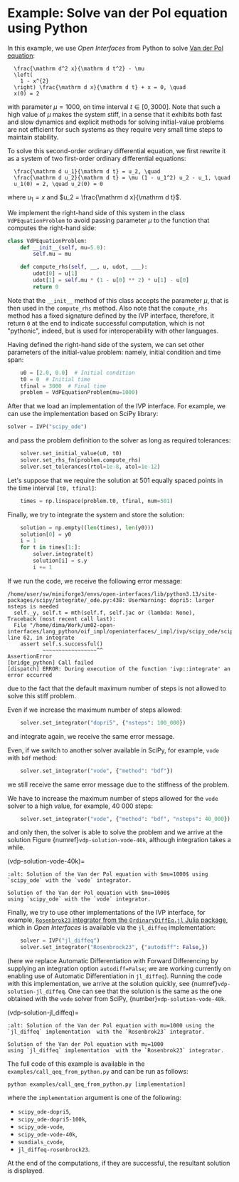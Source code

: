 # Example: Solve van der Pol equation using Python

In this example, we use _Open Interfaces_ from Python
to solve [Van der Pol equation][vdp-wiki]:
```{math}
  \frac{\mathrm d^2 x}{\mathrm d t^2} - \mu
  \left(
    1 - x^{2}
  \right) \frac{\mathrm d x}{\mathrm d t} + x = 0, \quad
  x(0) = 2
```
with parameter $\mu = 1000$, on time interval $t \in [0, 3000]$.
Note that such a high value of $\mu$ makes the system stiff,
in a sense that it exhibits both fast and slow dynamics
and explicit methods for solving initial-value problems
are not efficient for such systems as they require very small time steps
to maintain stability.

To solve this second-order ordinary differential equation,
we first rewrite it as a system of two first-order ordinary differential
equations:
```{math}
  \frac{\mathrm d u_1}{\mathrm d t} = u_2, \quad
  \frac{\mathrm d u_2}{\mathrm d t} = \mu (1 - u_1^2) u_2 - u_1, \quad
  u_1(0) = 2, \quad u_2(0) = 0
```
where $u_1 = x$ and $u_2 = \frac{\mathrm d x}{\mathrm d t}$.

We implement the right-hand side of this system in the class `VdPEquationProblem`
to avoid passing parameter $\mu$ to the function that computes the right-hand
side:
```python
class VdPEquationProblem:
    def __init__(self, mu=5.0):
        self.mu = mu

    def compute_rhs(self, __, u, udot, ___):
        udot[0] = u[1]
        udot[1] = self.mu * (1 - u[0] ** 2) * u[1] - u[0]
        return 0
```
Note that the `__init__` method of this class accepts the parameter $\mu$,
that is then used in the `compute_rhs` method.
Also note that the `compute_rhs` method has a fixed signature
defined by the IVP interface, therefore, it return `0` at the end
to indicate successful computation, which is not "pythonic", indeed,
but is used for interoperability with other languages.

Having defined the right-hand side of the system,
we can set other parameters of the initial-value problem:
namely, initial condition and time span:
```python
    u0 = [2.0, 0.0]  # Initial condition
    t0 = 0  # Initial time
    tfinal = 3000  # Final time
    problem = VdPEquationProblem(mu=1000)
```

After that we load an implementation of the IVP interface.
For example, we can use the implementation based on SciPy library:
```python
solver = IVP("scipy_ode")
```
and pass the problem definition to the solver as long as required tolerances:
```python
    solver.set_initial_value(u0, t0)
    solver.set_rhs_fn(problem.compute_rhs)
    solver.set_tolerances(rtol=1e-8, atol=1e-12)
```

Let's suppose that we require the solution at 501 equally spaced
points in the time interval `[t0, tfinal]`:
```python
    times = np.linspace(problem.t0, tfinal, num=501)
```

Finally, we try to integrate the system and store the solution:
```python
    solution = np.empty((len(times), len(y0)))
    solution[0] = y0
    i = 1
    for t in times[1:]:
        solver.integrate(t)
        solution[i] = s.y
        i += 1
```

If we run the code, we receive the following error message:
```
/home/user/sw/miniforge3/envs/open-interfaces/lib/python3.13/site-packages/scipy/integrate/_ode.py:438: UserWarning: dopri5: larger nsteps is needed
  self._y, self.t = mth(self.f, self.jac or (lambda: None),
Traceback (most recent call last):
  File "/home/dima/Work/um02-open-interfaces/lang_python/oif_impl/openinterfaces/_impl/ivp/scipy_ode/scipy_ode.py", line 62, in integrate
    assert self.s.successful()
           ~~~~~~~~~~~~~~~~~^^
AssertionError
[bridge_python] Call failed
[dispatch] ERROR: During execution of the function 'ivp::integrate' an error occurred
```
due to the fact that the default maximum number of steps is not allowed
to solve this stiff problem.

Even if we increase the maximum number of steps allowed:
```python
    solver.set_integrator("dopri5", {"nsteps": 100_000})
```
and integrate again, we receive the same error message.

Even, if we switch to another solver available in SciPy,
for example, `vode` with `bdf` method:
```python
    solver.set_integrator("vode", {"method": "bdf"})
```
we still receive the same error message due to the stiffness of the problem.

We have to increase the maximum number of steps allowed for the `vode` solver
to a high value, for example, 40 000 steps:
```python
    solver.set_integrator("vode", {"method": "bdf", "nsteps": 40_000})
```
and only then, the solver is able to solve the problem and we arrive at the
solution Figure {numref}`vdp-solution-vode-40k`,
although integration takes a while.

(vdp-solution-vode-40k)=
```{figure} img/ivp_py_vdp_eq_scipy_ode.pdf
:alt: Solution of the Van der Pol equation with $mu=1000$ using `scipy_ode` with the `vode` integrator.

Solution of the Van der Pol equation with $mu=1000$
using `scipy_ode` with the `vode` integrator.
```

Finally, we try to use other implementations of the IVP interface,
for example, [`Rosenbrok23` integrator from the `OrdinaryDiffEq.jl` Julia
package][jl-ordinarydiffeq], which in _Open Interfaces_ is available via the `jl_diffeq`
implementation:
```python
    solver = IVP("jl_diffeq")
    solver.set_integrator("Rosenbrock23", {"autodiff": False,})
```
(here we replace Automatic Differentiation with Forward Differencing
by supplying an integration option `autodiff=False`;
we are working currently on enabling use of Automatic Differentiation
in `jl_diffeq`). Running the code with this implementation,
we arrive at the solution quickly, see {numref}`vdp-solution-jl_diffeq`.
One can see that the solution is the same as the one obtained
with the `vode` solver from SciPy, {number}`vdp-solution-vode-40k`.

(vdp-solution-jl_diffeq)=
```{figure} img/ivp_py_vdp_eq_jl_diffeq.pdf
:alt: Solution of the Van der Pol equation with mu=1000 using the `jl_diffeq` implementation  with the `Rosenbrok23` integrator.

Solution of the Van der Pol equation with mu=1000
using `jl_diffeq` implementation  with the `Rosenbrok23` integrator.
```

The full code of this example is available in the
`examples/call_qeq_from_python.py` and can be run as follows:
```shell
python examples/call_qeq_from_python.py [implementation]
```
where the `implementation` argument is one of the following:
 - `scipy_ode-dopri5`,
 - `scipy_ode-dopri5-100k`,
 - `scipy_ode-vode`,
 - `scipy_ode-vode-40k`,
 - `sundials_cvode`,
 - `jl_diffeq-rosenbrock23`.

At the end of the computations, if they are successful,
the resultant solution is displayed.


[vdp-wiki]: https://en.wikipedia.org/wiki/Van_der_Pol_oscillator
[jl-ordinarydiffeq]: https://docs.sciml.ai/OrdinaryDiffEq/stable/

